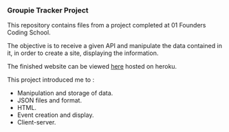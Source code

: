 ### Groupie Tracker Project

This repository contains files from a project completed at 01 Founders Coding School.

The objective is to receive a given API and manipulate the data contained in it, in order to create a site, displaying the information.

The finished website can be viewed [here](https://groupie-tracker-asy.herokuapp.com/) hosted on heroku.

This project introduced me to :

- Manipulation and storage of data.
- JSON files and format.
- HTML.
- Event creation and display.
- Client-server.
